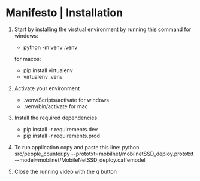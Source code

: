 # Manifesto | Installation

1. Start by installing the virstual environment by running this command
   for windows:
   - python -m venv .venv 

   for macos:
   - pip install virtualenv
   - virtualenv .venv

2. Activate your environment
   - .venv/Scripts/activate for windows 
   - .venv/bin/activate for mac
3. Install the required dependencies
   - pip install -r requirements.dev
   - pip install -r requirements.prod

4. To run application copy and paste this line:
python src/people_counter.py --prototxt=mobilnet/mobilnetSSD_deploy.prototxt --model=mobilnet/MobileNetSSD_deploy.caffemodel

5. Close the running video with the q button